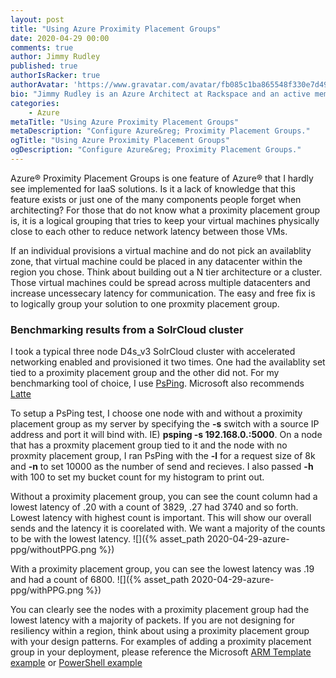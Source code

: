 ```yaml
---
layout: post
title: "Using Azure Proximity Placement Groups"
date: 2020-04-29 00:00
comments: true
author: Jimmy Rudley
published: true
authorIsRacker: true
authorAvatar: 'https://www.gravatar.com/avatar/fb085c1ba865548f330e7d4995c0bf7e'
bio: "Jimmy Rudley is an Azure Architect at Rackspace and an active member of the Azure community. He focuses on solving large and complex architecture and automation problems within Azure."
categories:
    - Azure
metaTitle: "Using Azure Proximity Placement Groups"
metaDescription: "Configure Azure&reg; Proximity Placement Groups."
ogTitle: "Using Azure Proximity Placement Groups"
ogDescription: "Configure Azure&reg; Proximity Placement Groups."
---
```


Azure&reg; Proximity Placement Groups is one feature of Azure&reg; that I hardly see implemented for IaaS solutions. Is it a lack of knowledge that this feature exists or just one of the many components people forget when architecting? For those that do not know what a proximity placement group is, it is a logical grouping that tries to keep your virtual machines physically close to each other to reduce network latency between those VMs.

<!-- more -->

If an individual provisions a virtual machine and do not pick an availablity zone, that virtual machine could be placed in any datacenter within the region you chose. Think about building out a N tier architecture or a cluster. Those virtual machines could be spread across multiple datacenters and increase uncessecary latency for communication. The easy and free fix is to logically group your solution to one proxmity placement group. 

### Benchmarking results from a SolrCloud cluster

I took a typical three node D4s_v3 SolrCloud cluster with accelerated networking enabled and provisioned it two times. One had the availablity set tied to a proximity placement group and the other did not. For my benchmarking tool of choice, I use [PsPing](https://docs.microsoft.com/en-us/sysinternals/downloads/psping). Microsoft also recommends [Latte](https://gallery.technet.microsoft.com/Latte-The-Windows-tool-for-ac33093b)

To setup a PsPing test, I choose one node with and without a proximity placement group as my server by specifying the **-s** switch with a source IP address and port it will bind with. IE) **psping -s 192.168.0.:5000**. On a node that has a proxmity placement group tied to it and the node with no proxmity placement group, I ran PsPing with the **-l** for a request size of 8k and **-n** to set 10000 as the number of send and recieves. I also passed **-h** with 100 to set my bucket count for my histogram to print out.

Without a proximity placement group, you can see the count column had a lowest latency of .20 with a count of 3829, .27 had 3740 and so forth. Lowest latency with highest count is important. This will show our overall sends and the latency it is coorelated with. We want a majority of the counts to be with the lowest latency.
![]({% asset_path 2020-04-29-azure-ppg/withoutPPG.png %})

With a proximity placement group, you can see the lowest latency was .19 and had a count of 6800. 
![]({% asset_path 2020-04-29-azure-ppg/withPPG.png %})

You can clearly see the nodes with a proximity placement group had the lowest latency with a majority of packets. If you are not designing for resiliency within a region, think about using a proximity placement group with your design patterns. For examples of adding a proximity placement group in your deployment, please reference the Microsoft [ARM Template example](https://azure.microsoft.com/en-us/blog/introducing-proximity-placement-groups/) or [PowerShell example](https://docs.microsoft.com/en-us/azure/virtual-machines/windows/proximity-placement-groups)
